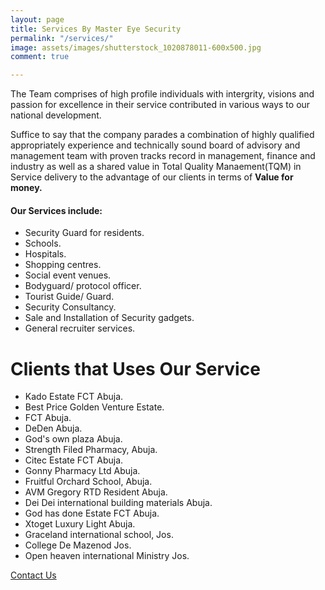 ```yaml
---
layout: page
title: Services By Master Eye Security
permalink: "/services/"
image: assets/images/shutterstock_1020878011-600x500.jpg
comment: true

---
```


The Team comprises of high profile individuals with intergrity, visions and passion for excellence in their service contributed in various ways to our national development. 

Suffice to say that the company parades a combination of highly qualified appropriately experience and technically sound board of advisory and management team with proven tracks record in management, finance and industry as well as a shared value in Total Quality Manaement(TQM) in Service delivery to the advantage of our clients in terms of **Value for money.**

#### Our Services include:

- Security Guard for residents.
- Schools.
- Hospitals.
- Shopping centres.
- Social event venues.
- Bodyguard/ protocol officer.
- Tourist Guide/ Guard.
- Security Consultancy.
- Sale and Installation of Security gadgets.
- General recruiter services.

# Clients that Uses Our Service

- Kado Estate FCT Abuja.
- Best Price Golden Venture Estate.
- FCT Abuja.
-  DeDen Abuja.
-  God's own plaza Abuja.
- Strength Filed Pharmacy, Abuja. 
- Citec Estate FCT Abuja. 
- Gonny Pharmacy Ltd Abuja.
- Fruitful Orchard School, Abuja.
- AVM Gregory RTD Resident Abuja.
- Dei Dei international building materials Abuja. 
- God has done Estate FCT Abuja.
- Xtoget Luxury Light Abuja.
- Graceland international school, Jos.
- College De Mazenod Jos.
- Open heaven international Ministry Jos.

[Contact Us](/contact)

